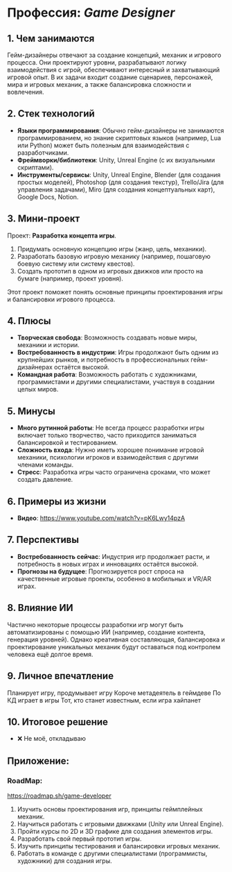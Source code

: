 # Профессия: *Game Designer*

## 1. Чем занимаются
Гейм-дизайнеры отвечают за создание концепций, механик и игрового процесса. Они проектируют уровни, разрабатывают логику взаимодействия с игрой, обеспечивают интересный и захватывающий игровой опыт. В их задачи входит создание сценариев, персонажей, мира и игровых механик, а также балансировка сложности и вовлечения.

## 2. Стек технологий
* **Языки программирования**: Обычно гейм-дизайнеры не занимаются программированием, но знание скриптовых языков (например, Lua или Python) может быть полезным для взаимодействия с разработчиками.
* **Фреймворки/библиотеки**: Unity, Unreal Engine (с их визуальными скриптами).
* **Инструменты/сервисы**: Unity, Unreal Engine, Blender (для создания простых моделей), Photoshop (для создания текстур), Trello/Jira (для управления задачами), Miro (для создания концептуальных карт), Google Docs, Notion.

## 3. Мини-проект
Проект: **Разработка концепта игры**. 
1. Придумать основную концепцию игры (жанр, цель, механики).
2. Разработать базовую игровую механику (например, пошаговую боевую систему или систему квестов).
3. Создать прототип в одном из игровых движков или просто на бумаге (например, проект уровня).

Этот проект поможет понять основные принципы проектирования игры и балансировки игрового процесса.

## 4. Плюсы
- **Творческая свобода**: Возможность создавать новые миры, механики и истории.
- **Востребованность в индустрии**: Игры продолжают быть одним из крупнейших рынков, и потребность в профессиональных гейм-дизайнерах остаётся высокой.
- **Командная работа**: Возможность работать с художниками, программистами и другими специалистами, участвуя в создании целых миров.

## 5. Минусы
- **Много рутинной работы**: Не всегда процесс разработки игры включает только творчество, часто приходится заниматься балансировкой и тестированием.
- **Сложность входа**: Нужно иметь хорошее понимание игровой механики, психологии игроков и взаимодействия с другими членами команды.
- **Стресс**: Разработка игры часто ограничена сроками, что может создать давление.

## 6. Примеры из жизни
* **Видео**: https://www.youtube.com/watch?v=pK6Lwy14pzA

## 7. Перспективы
- **Востребованность сейчас**: Индустрия игр продолжает расти, и потребность в новых играх и инновациях остаётся высокой.
- **Прогнозы на будущее**: Прогнозируется рост спроса на качественные игровые проекты, особенно в мобильных и VR/AR играх.

## 8. Влияние ИИ
Частично некоторые процессы разработки игр могут быть автоматизированы с помощью ИИ (например, создание контента, генерация уровней). Однако креативная составляющая, балансировка и проектирование уникальных механик будут оставаться под контролем человека ещё долгое время.

## 9. Личное впечатление
Планирует игру, продумывает игру
Короче метадеятель в геймдеве
По КД играет в игры
Тот, кто станет известным, если игра хайпанет

## 10. Итоговое решение
* ❌ Не моё, откладываю

## Приложение:
### RoadMap:

https://roadmap.sh/game-developer

1. Изучить основы проектирования игр, принципы геймплейных механик.
2. Научиться работать с игровыми движками (Unity или Unreal Engine).
3. Пройти курсы по 2D и 3D графике для создания элементов игры.
4. Разработать свой первый прототип игры.
5. Изучить принципы тестирования и балансировки игровых механик.
6. Работать в команде с другими специалистами (программисты, художники) для создания игры.

